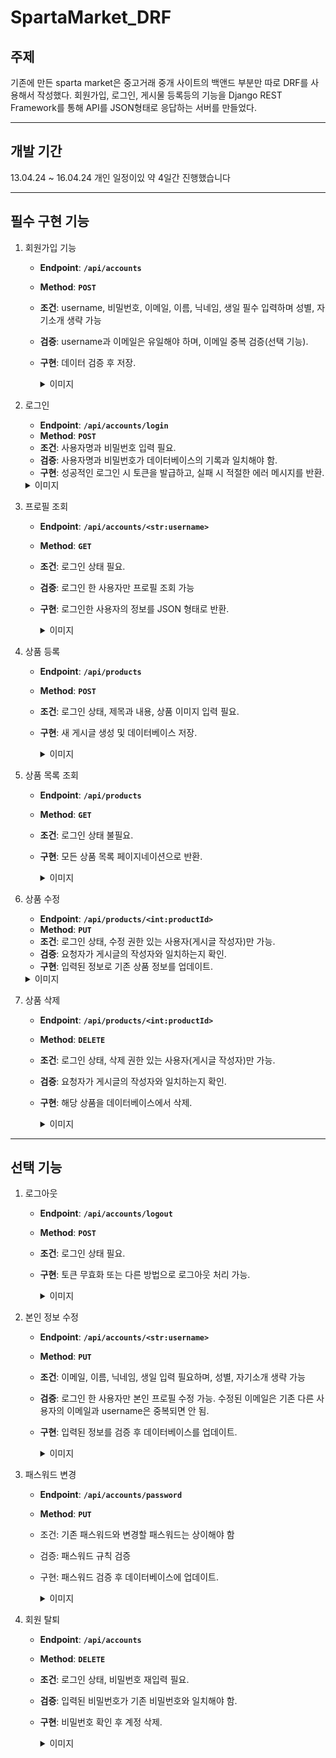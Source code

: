 # SpartaMarket_DRF


## 주제

기존에 만든 sparta market은 중고거래 중개 사이트의 백앤드 부분만 따로 DRF를 사용해서 작성했다.
회원가입, 로그인, 게시물 등록등의 기능을 Django REST Framework를 통해 API를 JSON형태로 
응답하는 서버를 만들었다.

***

## 개발 기간 
 13.04.24 ~ 16.04.24 개인 일정이있 약 4일간 진행했습니다

***

## 필수 구현 기능 
  1. 회원가입 기능
     - **Endpoint**: **`/api/accounts`**
     - **Method**: **`POST`**
     - **조건**: username, 비밀번호, 이메일, 이름, 닉네임, 생일 필수 입력하며 성별, 자기소개 생략 가능
     - **검증**: username과 이메일은 유일해야 하며, 이메일 중복 검증(선택 기능).
     - **구현**: 데이터 검증 후 저장.
       <details>
        <summary> 이미지 </summary>
        <div markdown="1">
       
           
            
        </div>
       </details>
  3. 로그인
     - **Endpoint**: **`/api/accounts/login`**
     - **Method**: **`POST`**
     - **조건**: 사용자명과 비밀번호 입력 필요.
     - **검증**: 사용자명과 비밀번호가 데이터베이스의 기록과 일치해야 함.
     - **구현**: 성공적인 로그인 시 토큰을 발급하고, 실패 시 적절한 에러 메시지를 반환.
      <details>
        <summary> 이미지 </summary>
        <div markdown="1">
       
           
            
        </div>
       </details>

  5. 프로필 조회
     - **Endpoint**: **`/api/accounts/<str:username>`**
     - **Method**: **`GET`**
     - **조건**: 로그인 상태 필요.
     - **검증**: 로그인 한 사용자만 프로필 조회 가능
     - **구현**: 로그인한 사용자의 정보를 JSON 형태로 반환.
       <details>
        <summary> 이미지 </summary>
        <div markdown="1">
       
           
            
        </div>
       </details>
  7. 상품 등록
     - **Endpoint**: **`/api/products`**
     - **Method**: **`POST`**
     - **조건**: 로그인 상태, 제목과 내용, 상품 이미지 입력 필요.
     - **구현**: 새 게시글 생성 및 데이터베이스 저장.
       <details>
        <summary> 이미지 </summary>
        <div markdown="1">
       
           
            
        </div>
       </details>

  9. 상품 목록 조회
      - **Endpoint**: **`/api/products`**
      - **Method**: **`GET`**
      - **조건**: 로그인 상태 불필요.
      - **구현**: 모든 상품 목록 페이지네이션으로 반환.
        <details>
         <summary> 이미지 </summary>
         <div markdown="1">
        
            
             
         </div>
        </details>
  11. 상품 수정
       - **Endpoint**: **`/api/products/<int:productId>`**
       - **Method**: **`PUT`**
       - **조건**: 로그인 상태, 수정 권한 있는 사용자(게시글 작성자)만 가능.
       - **검증**: 요청자가 게시글의 작성자와 일치하는지 확인.
       - **구현**: 입력된 정보로 기존 상품 정보를 업데이트.
       <details>
        <summary> 이미지 </summary>
        <div markdown="1">
       
           
            
        </div>
       </details>
  13. 상품 삭제
      - **Endpoint**: **`/api/products/<int:productId>`**
      - **Method**: **`DELETE`**
      - **조건**: 로그인 상태, 삭제 권한 있는 사용자(게시글 작성자)만 가능.
      - **검증**: 요청자가 게시글의 작성자와 일치하는지 확인.
      - **구현**: 해당 상품을 데이터베이스에서 삭제.
        <details>
        <summary> 이미지 </summary>
        <div markdown="1">
       
           
            
        </div>
       </details>

***

## 선택 기능 
  1. 로그아웃
     - **Endpoint**: **`/api/accounts/logout`**
     - **Method**: **`POST`**
     - **조건**: 로그인 상태 필요.
     - **구현**: 토큰 무효화 또는 다른 방법으로 로그아웃 처리 가능.
       <details>
        <summary> 이미지 </summary>
        <div markdown="1">
       
           
            
        </div>
       </details>
  3. 본인 정보 수정
     - **Endpoint**: **`/api/accounts/<str:username>`**
     - **Method**: **`PUT`**
     - **조건**: 이메일, 이름, 닉네임, 생일 입력 필요하며, 성별, 자기소개 생략 가능
     - **검증**: 로그인 한 사용자만 본인 프로필 수정 가능. 수정된 이메일은 기존 다른 사용자의 이메일과 username은 중복되면 안 됨.
     - **구현**: 입력된 정보를 검증 후 데이터베이스를 업데이트.
       <details>
        <summary> 이미지 </summary>
        <div markdown="1">
       
           
            
        </div>
       </details>

  5. 패스워드 변경
     - **Endpoint**: **`/api/accounts/password`**
     - **Method**: **`PUT`**
     - 조건: 기존 패스워드와 변경할 패스워드는 상이해야 함
     - 검증: 패스워드 규칙 검증
     - 구현: 패스워드 검증 후 데이터베이스에 업데이트.
       <details>
        <summary> 이미지 </summary>
        <div markdown="1">
       
           
            
        </div>
       </details>
  7. 회원 탈퇴
     - **Endpoint**: **`/api/accounts`**
     - **Method**: **`DELETE`**
     - **조건**: 로그인 상태, 비밀번호 재입력 필요.
     - **검증**: 입력된 비밀번호가 기존 비밀번호와 일치해야 함.
     - **구현**: 비밀번호 확인 후 계정 삭제.
       <details>
        <summary> 이미지 </summary>
        <div markdown="1">
       
           
            
        </div>
       </details>


